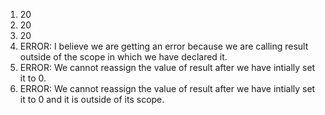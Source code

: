 1. 20
2. 20
3. 20
4. ERROR: I believe we are getting an error because we are calling result
    outside of the scope in which we have declared it.
5. ERROR: We cannot reassign the value of result after we have intially set 
    it to 0.
6. ERROR: We cannot reassign the value of result after we have intially set 
    it to 0 and it is outside of its scope.
    